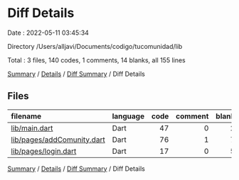 # Diff Details

Date : 2022-05-11 03:45:34

Directory /Users/alljavi/Documents/codigo/tucomunidad/lib

Total : 3 files,  140 codes, 1 comments, 14 blanks, all 155 lines

[Summary](results.md) / [Details](details.md) / [Diff Summary](diff.md) / Diff Details

## Files
| filename | language | code | comment | blank | total |
| :--- | :--- | ---: | ---: | ---: | ---: |
| [lib/main.dart](/lib/main.dart) | Dart | 47 | 0 | 2 | 49 |
| [lib/pages/addComunity.dart](/lib/pages/addComunity.dart) | Dart | 76 | 1 | 7 | 84 |
| [lib/pages/login.dart](/lib/pages/login.dart) | Dart | 17 | 0 | 5 | 22 |

[Summary](results.md) / [Details](details.md) / [Diff Summary](diff.md) / Diff Details